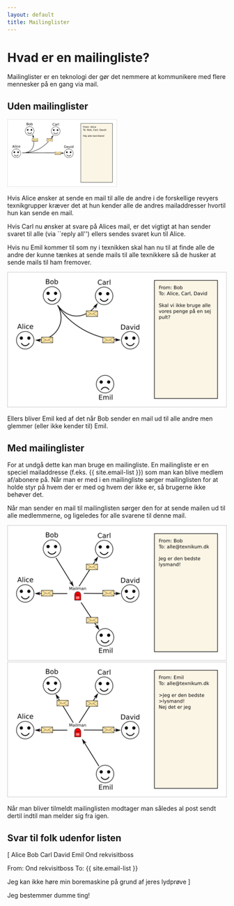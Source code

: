```yaml
---
layout: default
title: Mailinglister
---
```


# Hvad er en mailingliste?

Mailinglister er en teknologi der gør det nemmere at kommunikere med flere mennesker på en gang via mail.

## Uden mailinglister
<img src="/images/illustration-0.png" style="width: 50%; height: 50%;">

Hvis Alice ønsker at sende en mail til alle de andre i de forskellige revyers texnikgrupper kræver det at hun kender alle de andres mailaddresser hvortil hun kan sende en mail.

Hvis Carl nu ønsker at svare på Alices mail, er det vigtigt at han sender svaret til alle (via ``reply all'') ellers sendes svaret kun til Alice.

Hvis nu Emil kommer til som ny i texnikken skal han nu til at finde alle de andre der kunne tænkes at sende mails til alle texnikkere så de husker at sende mails til ham fremover.

<img src="/images/illustration-1.png">

Ellers bliver Emil ked af det når Bob sender en mail ud til alle andre men glemmer (eller ikke kender til) Emil.

## Med mailinglister

For at undgå dette kan man bruge en mailingliste. En mailingliste er en speciel mailaddresse (f.eks. {{ site.email-list }}) som man kan blive medlem af/abonere på. Når man er med i en mailingliste sørger mailinglisten for at holde styr på hvem der er med og hvem der ikke er, så brugerne ikke behøver det.

Når man sender en mail til mailinglisten sørger den for at sende mailen ud til alle medlemmerne, og ligeledes for alle svarene til denne mail.

<img src="/images/illustration-3.png">

<img src="/images/illustration-4.png">

Når man bliver tilmeldt mailinglisten modtager man således al post sendt dertil indtil man melder sig fra igen.


## Svar til folk udenfor listen
[
  Alice
  Bob
  Carl
  David
  Emil
  Ond rekvisitboss

  From: Ond rekvisitboss
  To: {{ site.email-list }}

  Jeg kan ikke høre min boremaskine på grund af jeres lydprøve
]

  Jeg bestemmer dumme ting!
